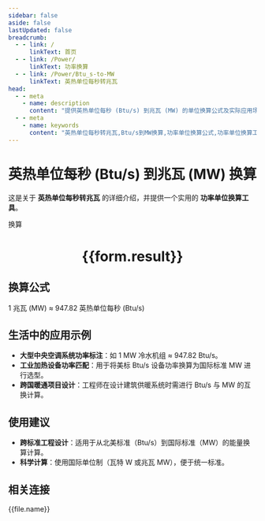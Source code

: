 ```yaml
---
sidebar: false
aside: false
lastUpdated: false
breadcrumb:
  - - link: /
      linkText: 首页
  - - link: /Power/
      linkText: 功率换算
  - - link: /Power/Btu_s-to-MW
      linkText: 英热单位每秒转兆瓦
head:
  - - meta
    - name: description
      content: "提供英热单位每秒 (Btu/s) 到兆瓦 (MW) 的单位换算公式及实际应用场景。"
  - - meta
    - name: keywords
      content: "英热单位每秒转兆瓦,Btu/s到MW换算,功率单位换算公式,功率单位换算工具,大型暖通与能源设施功率单位"
---
```

# 英热单位每秒 (Btu/s) 到兆瓦 (MW) 换算

这是关于 **英热单位每秒转兆瓦** 的详细介绍，并提供一个实用的 **功率单位换算工具**。

<script setup>
import { onMounted,reactive,inject ,ref  } from 'vue'
import { NButton,NForm ,NFormItem,NInput,NInputNumber,NSelect,NCard,useMessage ,NGrid ,NGi } from 'naive-ui'
import { defineClientComponent } from 'vitepress'
import { Power } from '../../files';
const convert = inject('convert')
const options =  [
  { "label": "英热单位每秒 (Btu/s)","value": "Btu/s" },
  { "label": "兆瓦 (MW)","value": "MW" }
];
const formRef = ref(null);
const rules = {
  number:{
    required: true,
    type: 'number',
    trigger: "blur"
  },
  to:{
    required: true,
    trigger: "select"
  },
  from:{
    required: true,
    trigger: "select"
  }
}
const form = reactive({
  number:null,
  to:'',
  from:'',
  result:'',
  title:'英热单位每秒转兆瓦',
})
const convertHandler = (e) => {
   e.preventDefault();
  formRef.value?.validate((errors)=>{
    if (!errors) {
      form.result = `${form.number}${form.from} = ${convert(form.number).from(form.from).to(form.to)}${form.to}`
    }
  })
}
</script>

<n-form size="large" :model="form" ref='formRef' :rules="rules">
  <n-form-item label="数值"  path="number">
    <n-input-number size="large" style="width:100%" :min="0" v-model:value="form.number"   placeholder="请输入要换算的数值" />
  </n-form-item>
  <n-form-item label="从" path="from">
    <n-select  size="large" :options="options" v-model:value="form.from" placeholder="请选择原始单位" />
  </n-form-item>
  <n-form-item label="到" path="to">
    <n-select  size="large" :options="options" v-model:value="form.to" placeholder="请选择换算单位" />
  </n-form-item>
  <n-form-item>
    <n-button type="primary" style="width:100%" @click="convertHandler">换算</n-button>
  </n-form-item>
</n-form>
<n-card  embedded :bordered="false" hoverable>
  <div  style="text-align:center">
    <h1>{{form.result}}</h1>
  </div>
</n-card>

## 换算公式

1 兆瓦 (MW) ≈ 947.82 英热单位每秒 (Btu/s)

## 生活中的应用示例

- **大型中央空调系统功率标注**：如 1 MW 冷水机组 ≈ 947.82 Btu/s。
- **工业加热设备功率匹配**：用于将美标 Btu/s 设备功率换算为国际标准 MW 进行选型。
- **跨国暖通项目设计**：工程师在设计建筑供暖系统时需进行 Btu/s 与 MW 的互换计算。

## 使用建议

- **跨标准工程设计**：适用于从北美标准（Btu/s）到国际标准（MW）的能量换算计算。
- **科学计算**：使用国际单位制（瓦特 W 或兆瓦 MW），便于统一标准。

## 相关连接
<n-grid x-gap="12" :cols="3">
  <n-gi v-for="(file,index) in Power" :key="index">
    <n-button
      text
      tag="a"
      :href="file.path"
      type="primary"
    >
      {{file.name}}
    </n-button>
  </n-gi>
</n-grid>